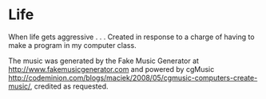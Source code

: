 # Life
When life gets aggressive . . .
Created in response to a charge of having to make a program in my computer class.

The music was generated by the Fake Music Generator at http://www.fakemusicgenerator.com and powered by cgMusic http://codeminion.com/blogs/maciek/2008/05/cgmusic-computers-create-music/, credited as requested. 
